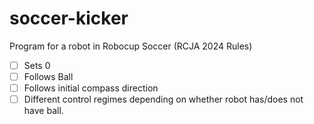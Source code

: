 # soccer-kicker

Program for a robot in Robocup Soccer (RCJA 2024 Rules)

- [ ] Sets 0
- [ ] Follows Ball
- [ ] Follows initial compass direction
- [ ] Different control regimes depending on whether robot has/does not have ball.
